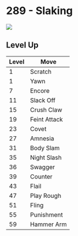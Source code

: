 # 289 - Slaking
![][289]

## Level Up

Level | Move
---   | ---
  1   | Scratch
  1   | Yawn
  7   | Encore
 11   | Slack Off
 15   | Crush Claw
 19   | Feint Attack
 23   | Covet
 27   | Amnesia
 31   | Body Slam
 35   | Night Slash
 36   | Swagger
 39   | Counter
 43   | Flail
 47   | Play Rough
 51   | Fling
 55   | Punishment
 59   | Hammer Arm



[289]: ../img/pokemon/289.png
